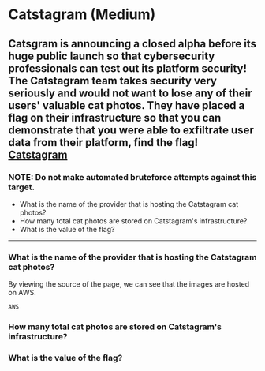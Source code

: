 # Catstagram (Medium)
## Catsgram is announcing a closed alpha before its huge public launch so that cybersecurity professionals can test out its platform security! The Catstagram team takes security very seriously and would not want to lose any of their users' valuable cat photos. They have placed a flag on their infrastructure so that you can demonstrate that you were able to exfiltrate user data from their platform, find the flag! [Catstagram](https://f276d302ef84f6487733ea3fc407931d-catstagram.web.cityinthe.cloud/calicocooncrookshanks)

### NOTE: Do not make automated bruteforce attempts against this target.

-	What is the name of the provider that is hosting the Catstagram cat photos?
-	How many total cat photos are stored on Catstagram's infrastructure?
-	What is the value of the flag?

---

###	What is the name of the provider that is hosting the Catstagram cat photos?
By viewing the source of the page, we can see that the images are hosted on AWS.

`AWS`
###	How many total cat photos are stored on Catstagram's infrastructure?
###	What is the value of the flag?